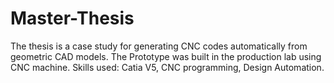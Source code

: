 # Master-Thesis
The thesis is a case study for generating CNC codes automatically from geometric CAD models.  The Prototype was built in the production lab using CNC machine. Skills used: Catia V5, CNC programming, Design Automation.

